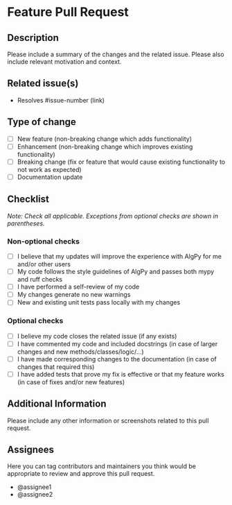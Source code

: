 # Feature Pull Request

## Description

Please include a summary of the changes and the related issue. Please also include relevant motivation and context.

## Related issue(s)
- Resolves #issue-number (link)

## Type of change

- [ ] New feature (non-breaking change which adds functionality)
- [ ] Enhancement (non-breaking change which improves existing functionality)
- [ ] Breaking change (fix or feature that would cause existing functionality to not work as expected)
- [ ] Documentation update

## Checklist
*Note: Check all applicable. Exceptions from optional checks are shown in parentheses.*

### Non-optional checks

- [ ] I believe that my updates will improve the experience with AlgPy for me and/or other users
- [ ] My code follows the style guidelines of AlgPy and passes both mypy and ruff checks
- [ ] I have performed a self-review of my code
- [ ] My changes generate no new warnings
- [ ] New and existing unit tests pass locally with my changes

### Optional checks

- [ ] I believe my code closes the related issue (if any exists)
- [ ] I have commented my code and included docstrings (in case of larger changes and new methods/classes/logic/...)
- [ ] I have made corresponding changes to the documentation (in case of changes that required this)
- [ ] I have added tests that prove my fix is effective or that my feature works (in case of fixes and/or new features)

## Additional Information

Please include any other information or screenshots related to this pull request.

## Assignees
Here you can tag contributors and maintainers you think would be appropriate to review and approve this pull request.
- @assignee1
- @assignee2
